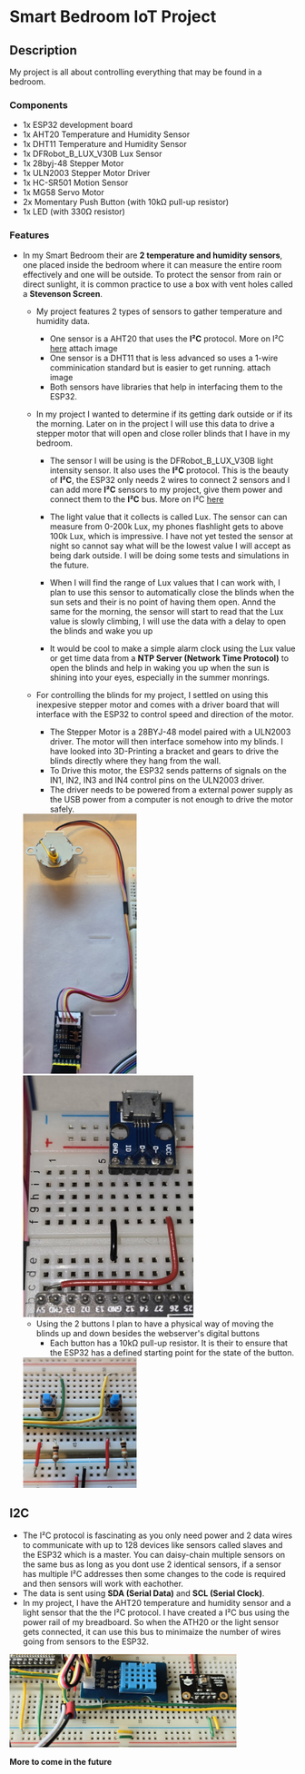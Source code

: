 # Smart Bedroom IoT Project

## Description
My project is all about controlling everything that may be found in a bedroom. 

### Components
- 1x ESP32 development board
- 1x AHT20 Temperature and Humidity Sensor
- 1x DHT11 Temperature and Humidity Sensor
- 1x DFRobot_B_LUX_V30B Lux Sensor
- 1x 28byj-48 Stepper Motor
- 1x ULN2003 Stepper Motor Driver
- 1x HC-SR501 Motion Sensor
- 1x MG58 Servo Motor
- 2x Momentary Push Button (with 10kΩ pull-up resistor)
- 1x LED (with 330Ω resistor)

### Features
- In my Smart Bedroom their are **2 temperature and humidity sensors**, one placed inside the bedroom where it can measure the entire room effectively and one will be outside. To          protect the sensor from rain or direct sunlight, it is common practice to use a box with vent holes called a **Stevenson Screen**.
  
  - My project features 2 types of sensors to gather temperature and humidity data.
      - One sensor is a AHT20 that uses the **I²C** protocol. More on I²C [here](#i2c)
      attach image
      - One  sensor is a DHT11 that is less advanced so uses a 1-wire comminication standard but is easier to get running. 
        attach image
    - Both sensors have libraries that help in interfacing them to the ESP32.


  - In my project I wanted to determine if its getting dark outside or if its the morning. Later on in the project I will use this data to drive a stepper motor that will open and close roller blinds that I have in my bedroom.
      - The sensor I will be using is the DFRobot_B_LUX_V30B light intensity sensor. It also uses the **I²C** protocol. This is the beauty of **I²C**, the ESP32 only needs 2 wires to connect 2 sensors and I can add more **I²C** sensors to my project, give them power and connect them to the **I²C** bus. More on I²C [here](#i2c)
        
      - The light value that it collects is called Lux. The sensor can can measure from 0-200k Lux, my phones flashlight gets to above 100k Lux, which is impressive. I have not yet tested the sensor at night so cannot say what will be the lowest value I will accept as being dark outside. I will be doing some tests and simulations in the future.
      - When I will find the range of Lux values that I can work with, I plan to use this sensor to automatically close the blinds when the sun sets and their is no point of having them open. Annd the same for the morning, the sensor will start to read that the Lux value is slowly climbing, I will use the data with a delay to open the blinds and wake you up
  
      - It would be cool to make a simple alarm clock using the Lux value or get time data from a **NTP Server (Network Time Protocol)** to open the blinds and help in waking you up when the sun is shining into your eyes, especially in the summer monrings.


  - For controlling the blinds for my project, I settled on using this inexpesive stepper motor and comes with a driver board that will interface with the ESP32 to control speed and direction of the motor.
    - The Stepper Motor is a 28BYJ-48 model paired with a ULN2003 driver. The motor will then interface somehow into my blinds. I have looked into 3D-Printing a bracket and gears to drive the blinds directly where they hang from the wall.
    - To Drive this motor, the ESP32 sends patterns of signals on the IN1, IN2, IN3 and IN4 control pins on the ULN2003 driver.
    - The driver needs to be powered from a external power supply as the USB power from a computer is not enough to drive the motor safely.
  <img src="https://raw.githubusercontent.com/CircuitSculptor/IoT-Project/main/Project%20Photos/Stepper%20Motor+Driver.jpg" alt="Stepper Motor" width="200">
  <img src="https://raw.githubusercontent.com/CircuitSculptor/IoT-Project/main/Project%20Photos/External%20Power%20Supply%20USB%20Connector.jpg" alt="USB Connector" width="300"> 


  - Using the 2 buttons I plan to have a physical way of moving the blinds up and down besides the webserver's digital buttons
    - Each button has a 10kΩ pull-up resistor. It is their to ensure that the ESP32 has a defined starting point for the state of the button.
  <img src="https://raw.githubusercontent.com/CircuitSculptor/IoT-Project/main/Project%20Photos/Buttons.jpg" alt="Buttons" width="200">


## I2C
- The I²C protocol is fascinating as you only need power and 2 data wires to communicate with up to 128 devices like sensors called slaves and the ESP32 which is a master. You can daisy-chain multiple sensors on the same bus as long as you dont use 2 identical      sensors, if a sensor has multiple I²C addresses then some changes to the code is required and then sensors will work with eachother.  
- The data is sent using **SDA (Serial Data)** and **SCL (Serial Clock)**.
- In my project, I have the AHT20 temperature and humidity sensor and a light sensor that the the I²C protocol. I have created a I²C bus using the power rail of my breadboard. So when the ATH20 or the light sensor gets connected, it can use this bus to minimaize the number of wires going from sensors to the ESP32.
<img src="https://raw.githubusercontent.com/CircuitSculptor/IoT-Project/main/Project%20Photos/I2C%20bus.jpg" alt="I2C Bus" width="400">


**More to come in the future**



  
